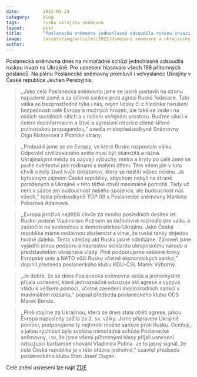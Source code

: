 ```yaml
---
date:         2022-02-24
category:     blog
tags:         rusko ukrajina sněmovna
layout:       post
title:        "Poslanecká sněmovna jednohlasně odsoudila ruskou invazi na Ukrajině"
image:        /assets/img/articles/2022/Usneseni snemovny a ukrajinsky velvyslanec.jpeg 
author:       
---
```


Poslanecká sněmovna dnes na mimořádné schůzi jednohlasně odsoudila ruskou invazi na Ukrajině. Pro usnesení hlasovalo všech 166 přítomných poslanců. Na plénu Poslanecké sněmovny promluvil i velvyslanec Ukrajiny v České republice Jevhen Perebyjnis. 

> ,,Jako celá Poslanecká sněmovna jsme se jasně postavili na stranu napadené země a za účinné sankce proti agresi Ruské federace. Tato válka se bezprostředně týká i nás, nejen lidsky či z hlediska narušení bezpečnosti celé Evropy a možných hrozeb, ale také se vede i na našich sociálních sítích a v našem veřejném prostoru. Buďme silní i v čelení dezinformacím a lživé a agresivní rétorice cíleně šířené putinovskou propagandou,” uvedla místopředsedkyně Sněmovny Olga Richterová z Pirátské strany. 

> ,,Probudili jsme se do Evropy, ve které Rusko rozpoutalo válku. Odpověď civilizovaného světa musí být okamžitá a rázná. Ukrajinskými městy se ozývají výbuchy, metra a kryty po celé zemi se podle svědectví plní rodinami s malými dětmi. Těm všem jde v tuto chvíli o holý život kvůli diktátorovi, který se neštítí vůbec ničeho. Je bytostným zájmem České republiky, abychom nebyli na straně poražených a Ukrajině v této těžké chvíli maximálně pomohli. Tady už není v sázce jen budoucnost našeho spojence, ale budoucnost nás všech,“ řekla předsedkyně TOP 09 a Poslanecké sněmovny Markéta Pekarová Adamová. 

> ,,Evropa prožívá nejtěžší chvíle za mnoho posledních desítek let. Rusko vedené Vladimirem Putinem se definitivně rozhodlo pro válku a zaútočilo na svobodnou a demokratickou Ukrajinu. Jako Česká republika máme nedávnou zkušenost a víme, že ruské tanky dojedou hodně daleko. Tento válečný akt Ruska jasně odmítáme. Zároveň jsme vyjádřili plnou podporu a naprostou solidaritu ukrajinskému národu a představitelům ukrajinské vlády. Plně podporujeme veškeré kroky Evropské unie a NATO vůči Rusku včetně ekonomických sankcí,” doplnil předseda poslaneckého klubu KDU-ČSL Marek Výborný.

> „Je dobře, že se dnes Poslanecká sněmovna sešla a jednomyslně přijala usnesení, které jednoznačně odsuzuje akt agrese a vyzývá vládu k veškeré pomoci, včetně zavedení mezinárodních sankcí v maximálním rozsahu,“ popsal předseda poslaneckého klubu ODS Marek Benda.

> ,,Plně stojíme za Ukrajinou, která se dnes stala obětí agrese, jakou Evropa naposledy zažila za 2. sv. války. Jsme připraveni Ukrajině pomoci, podporujeme ty nejtvrdší možné sankce proti Rusku. Oceňuji, s jakou rychlostí byla svolána mimořádná schůze Poslanecké sněmovny, i to, že jsme všemi přítomnými hlasy přijali usnesení odsuzující barbarské chování Vladimira Putina. Je to jasný signál, že celá Česká republika je v této otázce jednotná," uzavřel předseda poslaneckého klubu Stan Josef Cogan.

Celé znění usnesení lze najít [ZDE](assets/pdf/Usneseni_Poslanecke_snemovny.docx)
